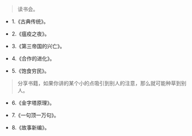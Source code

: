 >读书会。

- 1.《古典传统》。

- 2.《瘟疫之夜》。

- 3.《第三帝国的兴亡》。

- 4.《合作的进化》。

- 5.《饱食穷民》。

>分享书籍，如果你讲的某个小的点吸引到别人的注意，那么就可能种草到别人。

- 6.《金字塔原理》。

- 7.《一句顶一万句》。

- 8.《故事新编》。
